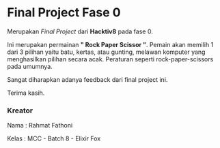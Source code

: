 # Final Project Fase 0

Merupakan *Final Project* dari **Hacktiv8** pada fase 0.

Ini merupakan permainan **" Rock Paper Scissor "**. Pemain akan memilih 1 dari 3 pilihan yaitu batu, kertas, atau gunting, melawan komputer yang menghasilkan pilihan secara acak.  Peraturan seperti rock-paper-scissors pada umumnya. 
<!-- Pemain dinyatakan menang dalam permainan apabila berhasil menang 3 kali. -->

Sangat diharapkan adanya feedback dari final project ini.

Terima kasih.

### Kreator 

Nama    : Rahmat Fathoni

Kelas   : MCC - Batch 8 - Elixir Fox


